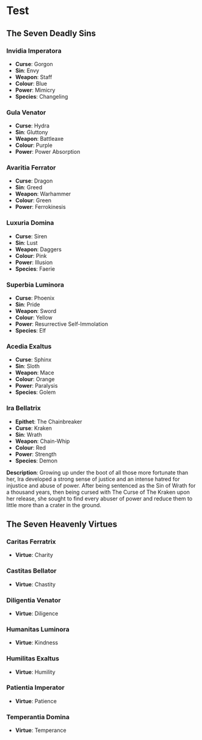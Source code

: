 
# Test

## The Seven Deadly Sins


### Invidia Imperatora
- **Curse**: Gorgon
- **Sin**: Envy
- **Weapon**: Staff
- **Colour**: Blue
- **Power**: Mimicry
- **Species**: Changeling

### Gula Venator
- **Curse**: Hydra
- **Sin**: Gluttony
- **Weapon**: Battleaxe
- **Colour**: Purple
- **Power**: Power Absorption

### Avaritia Ferrator
- **Curse**: Dragon
- **Sin**: Greed
- **Weapon**: Warhammer
- **Colour**: Green
- **Power**: Ferrokinesis

### Luxuria Domina
- **Curse**: Siren
- **Sin**: Lust
- **Weapon**: Daggers
- **Colour**: Pink
- **Power**: Illusion
- **Species**: Faerie

### Superbia Luminora
- **Curse**: Phoenix
- **Sin**: Pride
- **Weapon**: Sword
- **Colour**: Yellow
- **Power**: Resurrective Self-Immolation
- **Species**: Elf

### Acedia Exaltus
- **Curse**: Sphinx
- **Sin**: Sloth
- **Weapon**: Mace
- **Colour**: Orange
- **Power**: Paralysis
- **Species**: Golem

### Ira Bellatrix
- **Epithet**: The Chainbreaker
- **Curse**: Kraken
- **Sin**: Wrath
- **Weapon**: Chain-Whip
- **Colour**: Red
- **Power**: Strength
- **Species**: Demon

**Description**:
Growing up under the boot of all those more fortunate than her, Ira developed a strong sense of justice and an intense hatred for injustice and abuse of power. After being sentenced as the Sin of Wrath for a thousand years, then being cursed with The Curse of The Kraken upon her release, she sought to find every abuser of power and reduce them to little more than a crater in the ground.
## The Seven Heavenly Virtues


### Caritas Ferratrix
- **Virtue**: Charity

### Castitas Bellator
- **Virtue**: Chastity

### Diligentia Venator
- **Virtue**: Diligence

### Humanitas Luminora
- **Virtue**: Kindness

### Humilitas Exaltus
- **Virtue**: Humility

### Patientia Imperator
- **Virtue**: Patience

### Temperantia Domina
- **Virtue**: Temperance